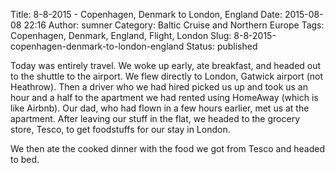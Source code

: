 Title: 8-8-2015 - Copenhagen, Denmark to London, England
Date: 2015-08-08 22:16
Author: sumner
Category: Baltic Cruise and Northern Europe
Tags: Copenhagen, Denmark, England, Flight, London
Slug: 8-8-2015-copenhagen-denmark-to-london-england
Status: published

Today was entirely travel. We woke up early, ate breakfast, and headed
out to the shuttle to the airport. We flew directly to London, Gatwick
airport (not Heathrow). Then a driver who we had hired picked us up and
took us an hour and a half to the apartment we had rented using HomeAway
(which is like Airbnb). Our dad, who had flown in a few hours earlier,
met us at the apartment. After leaving our stuff in the flat, we headed
to the grocery store, Tesco, to get foodstuffs for our stay in London.

We then ate the cooked dinner with the food we got from Tesco and headed
to bed.
